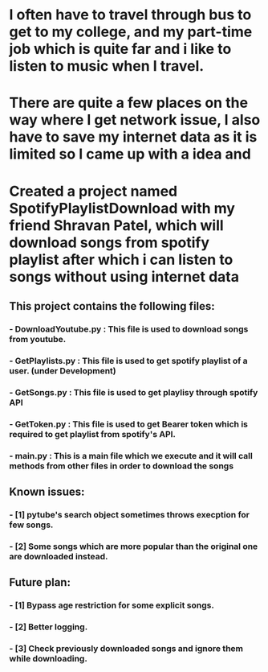 # I often have to travel through bus to get to my college, and my part-time job which is quite far and i like to listen to music when I travel.
# There are quite a few places on the way where I get network issue, I also have to save my internet data as it is limited so I came up with a idea and 
# Created a project named SpotifyPlaylistDownload with my friend Shravan Patel, which will download songs from spotify playlist after which i can listen to songs without using internet data  

## This project contains the following files:

### - DownloadYoutube.py : This file is used to download songs from youtube.
### - GetPlaylists.py : This file is used to get spotify playlist of a user. (under Development)
### - GetSongs.py : This file is used to get playlisy through spotify API
### - GetToken.py : This file is used to get Bearer token which is required to get playlist from spotify's API.
### - main.py : This is a main file which we execute and it will call methods from other files in order to download the songs

## Known issues:

### - [1] pytube's search object sometimes throws execption for few songs.
### - [2] Some songs which are more popular than the original one are downloaded instead.

## Future plan:

### - [1] Bypass age restriction for some explicit songs.
### - [2] Better logging.
### - [3] Check previously downloaded songs and ignore them while downloading.